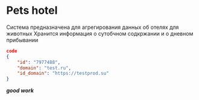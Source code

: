 # Pets hotel

Система предназначена для агрегирования данных об отелях для животных
Хранится информация о сутобчном содкржании и о дневном прибывании

``` json
code
{
    "id": "7977488",
    "domain": "test.ru",
    "id_domain": "https://testprod.su"
}
```

***good work***